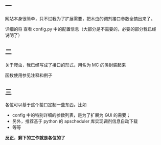 ## 一

网站本身很简单，只不过我为了扩展需要，把木虫的调剂接口参数全搞出来了。

详细的将 查看 config.py  中的配置信息（大部分是不需要的，必要的部分我已经说明了）

## 二

关于爬虫，我已经写成了接口的形式，用名为 MC 的类封装起来

函数使用参见注释和例子

## 三

各位可以基于这个接口定制一些东西，比如

- config 中的特别详细的参数列表，是为了扩展为 GUI 的需要；
- 另外，推荐基于 python 的 apscheduler 库实现调剂信息自动下载
- 等等

**反正，剩下的工作就是各位的了**

